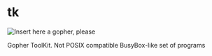# tk

![Insert here a gopher, please](https://raw.githubusercontent.com/vultras/tk//master/media/gopher.png)

Gopher ToolKit. Not POSIX compatible BusyBox-like set of programs

